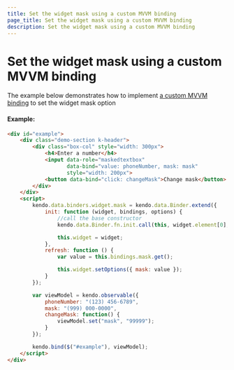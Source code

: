 ```yaml
---
title: Set the widget mask using a custom MVVM binding
page_title: Set the widget mask using a custom MVVM binding
description: Set the widget mask using a custom MVVM binding
---
```


# Set the widget mask using a custom MVVM binding


The example below demonstrates how to implement [a custom MVVM binding](http://docs.telerik.com/kendo-ui/framework/mvvm/bindings/custom) to set the widget mask option

#### Example:

```html
<div id="example">
    <div class="demo-section k-header">
        <div class="box-col" style="width: 300px">
            <h4>Enter a number</h4>
            <input data-role="maskedtextbox"
                   data-bind="value: phoneNumber, mask: mask"
                   style="width: 200px">
            <button data-bind="click: changeMask">Change mask</button>
        </div>
    </div>
    <script>
        kendo.data.binders.widget.mask = kendo.data.Binder.extend({
            init: function (widget, bindings, options) {
                //call the base constructor
                kendo.data.Binder.fn.init.call(this, widget.element[0], bindings, options);

                this.widget = widget;
            },
            refresh: function () {
                var value = this.bindings.mask.get();

                this.widget.setOptions({ mask: value });
            }
        });

        var viewModel = kendo.observable({
            phoneNumber: "(123) 456-6789",
            mask: "(999) 000-0000",
            changeMask: function() {
                viewModel.set("mask", "99999");
            }
        });

        kendo.bind($("#example"), viewModel);
    </script>
</div>
```
